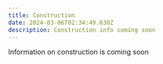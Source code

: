```yaml
---
title: Construction
date: 2024-03-06T02:34:49.630Z
description: Construction info coming soon
---
```


Information on construction is coming soon
